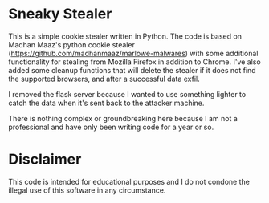 # Sneaky Stealer
This is a simple cookie stealer written in Python. The code is based on Madhan Maaz's python cookie stealer (https://github.com/madhanmaaz/marlowe-malwares) with some additional functionality for stealing from Mozilla Firefox in addition to Chrome. I've also added some cleanup functions that will delete the stealer if it does not find the supported browsers, and after a successful data exfil.

I removed the flask server because I wanted to use something lighter to catch the data when it's sent back to the attacker machine.

There is nothing complex or groundbreaking here because I am not a professional and have only been writing code for a year or so.

# Disclaimer
This code is intended for educational purposes and I do not condone the illegal use of this software in any circumstance.
